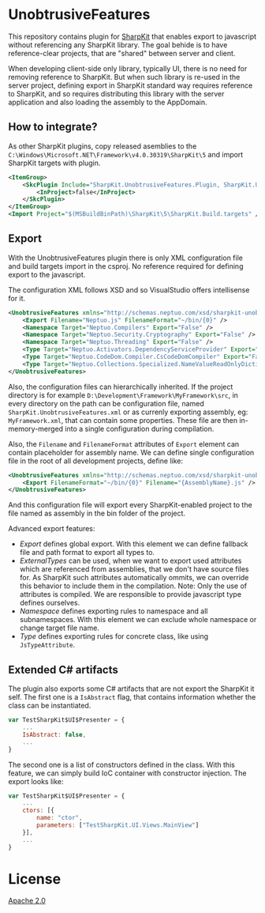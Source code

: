 # UnobtrusiveFeatures

This repository contains plugin for [SharpKit](http://sharpkit.net) that enables export to javascript without referencing any SharpKit library. The goal behide is to have reference-clear projects, that are "shared" between server and client.

When developing client-side only library, typically UI, there is no need for removing reference to SharpKit. But when such library is re-used in the server project, defining export in SharpKit standard way requires reference to SharpKit, and so requires distributing this library with the server application and also loading the assembly to the AppDomain.

## How to integrate?

As other SharpKit plugins, copy released asemblies to the `C:\Windows\Microsoft.NET\Framework\v4.0.30319\SharpKit\5` and import SharpKit targets with plugin.

```XML
<ItemGroup>
    <SkcPlugin Include="SharpKit.UnobtrusiveFeatures.Plugin, SharpKit.UnobtrusiveFeatures">
        <InProject>false</InProject>
    </SkcPlugin>
</ItemGroup>
<Import Project="$(MSBuildBinPath)\SharpKit\5\SharpKit.Build.targets" />
```

## Export

With the UnobtrusiveFeatures plugin there is only XML configuration file and build targets import in the csproj. No reference required for defining export to the javascript.

The configuration XML follows XSD and so VisualStudio offers intellisense for it. 

```XML
<UnobtrusiveFeatures xmlns="http://schemas.neptuo.com/xsd/sharpkit-unobtrusivefeatures.xsd">
    <Export Filename="Neptuo.js" FilenameFormat="~/bin/{0}" />
    <Namespace Target="Neptuo.Compilers" Export="False" />
    <Namespace Target="Neptuo.Security.Cryptography" Export="False" />
    <Namespace Target="Neptuo.Threading" Export="False" />
    <Type Target="Neptuo.Activators.DependencyServiceProvider" Export="False" />
    <Type Target="Neptuo.CodeDom.Compiler.CsCodeDomCompiler" Export="False" />
    <Type Target="Neptuo.Collections.Specialized.NameValueReadOnlyDictionary" Export="False" />
</UnobtrusiveFeatures>
```

Also, the configuration files can hierarchically inherited. If the project directory is for example `D:\Development\Framework\MyFramework\src`, in every directory on the path can be configuration file, named `SharpKit.UnobtrusiveFeatures.xml` or as currenly exporting assembly, eg: `MyFramework.xml`, that can contain some properties. These file are then in-memory-merged into a single configuration during compilation.

Also, the `Filename` and `FilenameFormat` attributes of `Export` element can contain placeholder for assembly name. We can define single configuration file in the root of all development projects, define like:

```XML
<UnobtrusiveFeatures xmlns="http://schemas.neptuo.com/xsd/sharpkit-unobtrusivefeatures.xsd">
    <Export FilenameFormat="~/bin/{0}" Filename="{AssemblyName}.js" />
</UnobtrusiveFeatures>
```

And this configuration file will export every SharpKit-enabled project to the file named as assembly in the bin folder of the project.

Advanced export features:
- _Export_ defines global export. With this element we can define fallback file and path format to export all types to.
- _ExternalTypes_ can be used, when we want to export used attributes which are referenced from assemblies, that we don't have source files for. As SharpKit such attributes automatically ommits, we can override this behavior to include them in the compilation. Note: Only the use of attributes is compiled. We are responsible to provide javascript type defines ourselves.
- _Namespace_ defines exporting rules to namespace and all subnamespaces. With this element we can exclude whole namespace or change target file name.
- _Type_ defines exporting rules for concrete class, like using `JsTypeAttribute`.

## Extended C# artifacts

The plugin also exports some C# artifacts that are not export the SharpKit it self. The first one is a `IsAbstract` flag, that contains information whether the class can be instantiated. 

```Javascript
var TestSharpKit$UI$Presenter = {
    ...
    IsAbstract: false,
    ...
}
```

The second one is a list of constructors defined in the class. With this feature, we can simply build IoC container with constructor injection. The export looks like:

```Javascript
var TestSharpKit$UI$Presenter = {
    ...
    ctors: [{
        name: "ctor",
        parameters: ["TestSharpKit.UI.Views.MainView"]
    }],
    ...
}
```

# License

[Apache 2.0](LICENSE)
